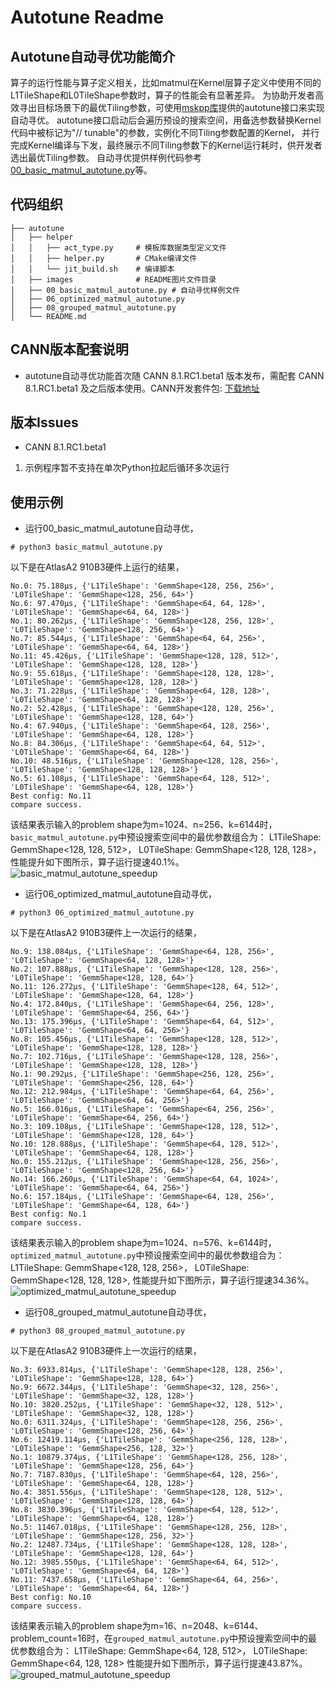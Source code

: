 # Autotune Readme
## Autotune自动寻优功能简介
算子的运行性能与算子定义相关，比如matmul在Kernel层算子定义中使用不同的L1TileShape和L0TileShape参数时，算子的性能会有显著差异。
为协助开发者高效寻出目标场景下的最优Tiling参数，可使用[mskpp库](https://www.hiascend.com/document/detail/zh/canncommercial/81RC1/devaids/opdev/optool/atlasopdev_16_0154.html)提供的autotune接口来实现自动寻优。
autotune接口启动后会遍历预设的搜索空间，用备选参数替换Kernel代码中被标记为"// tunable"的参数，实例化不同Tiling参数配置的Kernel，
并行完成Kernel编译与下发，最终展示不同Tiling参数下的Kernel运行耗时，供开发者选出最优Tiling参数。
自动寻优提供样例代码参考[00_basic_matmul_autotune.py](./00_basic_matmul_autotune.py)等。

## 代码组织
```
├── autotune
│   ├── helper
│   │   ├── act_type.py     # 模板库数据类型定义文件
│   │   ├── helper.py       # CMake编译文件
│   │   └── jit_build.sh    # 编译脚本
│   ├── images              # README图片文件目录
│   ├── 00_basic_matmul_autotune.py # 自动寻优样例文件
│   ├── 06_optimized_matmul_autotune.py
│   ├── 08_grouped_matmul_autotune.py
│   └── README.md
```

## CANN版本配套说明
- autotune自动寻优功能首次随 CANN 8.1.RC1.beta1 版本发布，需配套 CANN 8.1.RC1.beta1 及之后版本使用。CANN开发套件包: [下载地址](https://www.hiascend.com/zh/developer/download/community/result?module=cann)

## 版本Issues
- CANN 8.1.RC1.beta1
1. 示例程序暂不支持在单次Python拉起后循环多次运行

## 使用示例
- 运行00_basic_matmul_autotune自动寻优，
```
# python3 basic_matmul_autotune.py
```
以下是在AtlasA2 910B3硬件上运行的结果，
```
No.0: 75.188μs, {'L1TileShape': 'GemmShape<128, 256, 256>', 'L0TileShape': 'GemmShape<128, 256, 64>'}
No.6: 97.470μs, {'L1TileShape': 'GemmShape<64, 64, 128>', 'L0TileShape': 'GemmShape<64, 64, 128>'}
No.1: 80.262μs, {'L1TileShape': 'GemmShape<128, 256, 128>', 'L0TileShape': 'GemmShape<128, 256, 64>'}
No.7: 85.544μs, {'L1TileShape': 'GemmShape<64, 64, 256>', 'L0TileShape': 'GemmShape<64, 64, 128>'}
No.11: 45.426μs, {'L1TileShape': 'GemmShape<128, 128, 512>', 'L0TileShape': 'GemmShape<128, 128, 128>'}
No.9: 55.618μs, {'L1TileShape': 'GemmShape<128, 128, 128>', 'L0TileShape': 'GemmShape<128, 128, 128>'}
No.3: 71.228μs, {'L1TileShape': 'GemmShape<64, 128, 128>', 'L0TileShape': 'GemmShape<64, 128, 128>'}
No.2: 52.428μs, {'L1TileShape': 'GemmShape<128, 128, 256>', 'L0TileShape': 'GemmShape<128, 128, 64>'}
No.4: 67.940μs, {'L1TileShape': 'GemmShape<64, 128, 256>', 'L0TileShape': 'GemmShape<64, 128, 128>'}
No.8: 84.306μs, {'L1TileShape': 'GemmShape<64, 64, 512>', 'L0TileShape': 'GemmShape<64, 64, 128>'}
No.10: 48.516μs, {'L1TileShape': 'GemmShape<128, 128, 256>', 'L0TileShape': 'GemmShape<128, 128, 128>'}
No.5: 61.108μs, {'L1TileShape': 'GemmShape<64, 128, 512>', 'L0TileShape': 'GemmShape<64, 128, 128>'}
Best config: No.11
compare success.
```
该结果表示输入的problem shape为m=1024、n=256、k=6144时，`basic_matmul_autotune.py`中预设搜索空间中的最优参数组合为：
L1TileShape: GemmShape<128, 128, 512>，
L0TileShape: GemmShape<128, 128, 128>，
性能提升如下图所示，算子运行提速40.1%。
![basic_matmul_autotune_speedup](./images/basic_matmul_autotune_speedup_1.png)

- 运行06_optimized_matmul_autotune自动寻优，
```
# python3 06_optimized_matmul_autotune.py
```
以下是在AtlasA2 910B3硬件上一次运行的结果，
```
No.9: 138.084μs, {'L1TileShape': 'GemmShape<64, 128, 256>', 'L0TileShape': 'GemmShape<64, 128, 128>'}
No.2: 107.888μs, {'L1TileShape': 'GemmShape<128, 128, 256>', 'L0TileShape': 'GemmShape<128, 128, 64>'}
No.11: 126.272μs, {'L1TileShape': 'GemmShape<128, 64, 512>', 'L0TileShape': 'GemmShape<128, 64, 128>'}
No.4: 172.840μs, {'L1TileShape': 'GemmShape<64, 256, 128>', 'L0TileShape': 'GemmShape<64, 256, 64>'}
No.13: 175.396μs, {'L1TileShape': 'GemmShape<64, 64, 512>', 'L0TileShape': 'GemmShape<64, 64, 256>'}
No.8: 105.456μs, {'L1TileShape': 'GemmShape<128, 128, 512>', 'L0TileShape': 'GemmShape<128, 128, 128>'}
No.7: 102.716μs, {'L1TileShape': 'GemmShape<128, 128, 256>', 'L0TileShape': 'GemmShape<128, 128, 128>'}
No.1: 90.292μs, {'L1TileShape': 'GemmShape<256, 128, 256>', 'L0TileShape': 'GemmShape<256, 128, 64>'}
No.12: 212.984μs, {'L1TileShape': 'GemmShape<64, 64, 256>', 'L0TileShape': 'GemmShape<64, 64, 256>'}
No.5: 166.016μs, {'L1TileShape': 'GemmShape<64, 256, 256>', 'L0TileShape': 'GemmShape<64, 256, 64>'}
No.3: 109.108μs, {'L1TileShape': 'GemmShape<128, 128, 512>', 'L0TileShape': 'GemmShape<128, 128, 64>'}
No.10: 128.888μs, {'L1TileShape': 'GemmShape<64, 128, 512>', 'L0TileShape': 'GemmShape<64, 128, 128>'}
No.0: 155.212μs, {'L1TileShape': 'GemmShape<128, 256, 256>', 'L0TileShape': 'GemmShape<128, 256, 64>'}
No.14: 166.260μs, {'L1TileShape': 'GemmShape<64, 64, 1024>', 'L0TileShape': 'GemmShape<64, 64, 256>'}
No.6: 157.184μs, {'L1TileShape': 'GemmShape<64, 128, 256>', 'L0TileShape': 'GemmShape<64, 128, 64>'}
Best config: No.1
compare success.
```
该结果表示输入的problem shape为m=1024、n=576、k=6144时，`optimized_matmul_autotune.py`中预设搜索空间中的最优参数组合为：
L1TileShape: GemmShape<128, 128, 256>，
L0TileShape: GemmShape<128, 128, 128>,
性能提升如下图所示，算子运行提速34.36%。
![optimized_matmul_autotune_speedup](./images/optimized_matmul_autotune_speedup_2.png)

- 运行08_grouped_matmul_autotune自动寻优，
```
# python3 08_grouped_matmul_autotune.py
```
以下是在AtlasA2 910B3硬件上一次运行的结果，
```
No.3: 6933.814μs, {'L1TileShape': 'GemmShape<128, 128, 256>', 'L0TileShape': 'GemmShape<128, 128, 64>'}
No.9: 6672.344μs, {'L1TileShape': 'GemmShape<32, 128, 256>', 'L0TileShape': 'GemmShape<32, 128, 128>'}
No.10: 3820.252μs, {'L1TileShape': 'GemmShape<32, 128, 512>', 'L0TileShape': 'GemmShape<32, 128, 128>'}
No.0: 6311.324μs, {'L1TileShape': 'GemmShape<128, 256, 256>', 'L0TileShape': 'GemmShape<128, 256, 64>'}
No.6: 12419.114μs, {'L1TileShape': 'GemmShape<256, 128, 128>', 'L0TileShape': 'GemmShape<256, 128, 32>'}
No.1: 10879.374μs, {'L1TileShape': 'GemmShape<128, 256, 128>', 'L0TileShape': 'GemmShape<128, 256, 64>'}
No.7: 7187.830μs, {'L1TileShape': 'GemmShape<64, 128, 256>', 'L0TileShape': 'GemmShape<64, 128, 128>'}
No.4: 3851.556μs, {'L1TileShape': 'GemmShape<128, 128, 512>', 'L0TileShape': 'GemmShape<128, 128, 64>'}
No.8: 3830.396μs, {'L1TileShape': 'GemmShape<64, 128, 512>', 'L0TileShape': 'GemmShape<64, 128, 128>'}
No.5: 11467.018μs, {'L1TileShape': 'GemmShape<128, 256, 128>', 'L0TileShape': 'GemmShape<128, 256, 32>'}
No.2: 12487.734μs, {'L1TileShape': 'GemmShape<128, 128, 128>', 'L0TileShape': 'GemmShape<128, 128, 64>'}
No.12: 3985.550μs, {'L1TileShape': 'GemmShape<64, 64, 512>', 'L0TileShape': 'GemmShape<64, 64, 128>'}
No.11: 7437.658μs, {'L1TileShape': 'GemmShape<64, 64, 256>', 'L0TileShape': 'GemmShape<64, 64, 128>'}
Best config: No.10
compare success.
```
该结果表示输入的problem shape为m=16、n=2048、k=6144、problem_count=16时，在`grouped_matmul_autotune.py`中预设搜索空间中的最优参数组合为：
L1TileShape: GemmShape<64, 128, 512>，
L0TileShape: GemmShape<64, 128, 128>
性能提升如下图所示，算子运行提速43.87%。
![grouped_matmul_autotune_speedup](./images/grouped_matmul_autotune_speedup_1.png)